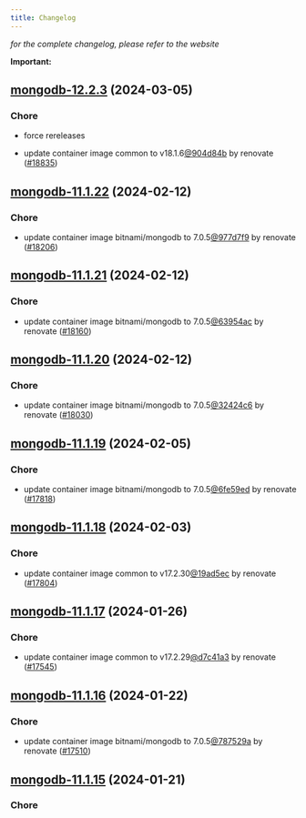 ```yaml
---
title: Changelog
---
```



*for the complete changelog, please refer to the website*

**Important:**


## [mongodb-12.2.3](https://github.com/truecharts/charts/compare/mongodb-12.2.1...mongodb-12.2.3) (2024-03-05)

### Chore



- force rereleases

- update container image common to v18.1.6[@904d84b](https://github.com/904d84b) by renovate ([#18835](https://github.com/truecharts/charts/issues/18835))














## [mongodb-11.1.22](https://github.com/truecharts/charts/compare/mongodb-11.1.21...mongodb-11.1.22) (2024-02-12)

### Chore



- update container image bitnami/mongodb to 7.0.5[@977d7f9](https://github.com/977d7f9) by renovate ([#18206](https://github.com/truecharts/charts/issues/18206))


## [mongodb-11.1.21](https://github.com/truecharts/charts/compare/mongodb-11.1.20...mongodb-11.1.21) (2024-02-12)

### Chore



- update container image bitnami/mongodb to 7.0.5[@63954ac](https://github.com/63954ac) by renovate ([#18160](https://github.com/truecharts/charts/issues/18160))


## [mongodb-11.1.20](https://github.com/truecharts/charts/compare/mongodb-11.1.19...mongodb-11.1.20) (2024-02-12)

### Chore



- update container image bitnami/mongodb to 7.0.5[@32424c6](https://github.com/32424c6) by renovate ([#18030](https://github.com/truecharts/charts/issues/18030))


## [mongodb-11.1.19](https://github.com/truecharts/charts/compare/mongodb-11.1.18...mongodb-11.1.19) (2024-02-05)

### Chore



- update container image bitnami/mongodb to 7.0.5[@6fe59ed](https://github.com/6fe59ed) by renovate ([#17818](https://github.com/truecharts/charts/issues/17818))


## [mongodb-11.1.18](https://github.com/truecharts/charts/compare/mongodb-11.1.17...mongodb-11.1.18) (2024-02-03)

### Chore



- update container image common to v17.2.30[@19ad5ec](https://github.com/19ad5ec) by renovate ([#17804](https://github.com/truecharts/charts/issues/17804))


## [mongodb-11.1.17](https://github.com/truecharts/charts/compare/mongodb-11.1.16...mongodb-11.1.17) (2024-01-26)

### Chore



- update container image common to v17.2.29[@d7c41a3](https://github.com/d7c41a3) by renovate ([#17545](https://github.com/truecharts/charts/issues/17545))


## [mongodb-11.1.16](https://github.com/truecharts/charts/compare/mongodb-11.1.15...mongodb-11.1.16) (2024-01-22)

### Chore



- update container image bitnami/mongodb to 7.0.5[@787529a](https://github.com/787529a) by renovate ([#17510](https://github.com/truecharts/charts/issues/17510))


## [mongodb-11.1.15](https://github.com/truecharts/charts/compare/mongodb-11.1.14...mongodb-11.1.15) (2024-01-21)

### Chore
